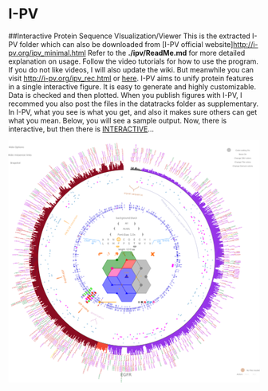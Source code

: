 # I-PV
##Interactive Protein Sequence VIsualization/Viewer
This is the extracted I-PV folder which can also be downloaded from [I-PV official website]http://i-pv.org/ipv_minimal.html
Refer to the __./ipv/ReadMe.md__ for more detailed explanation on usage.
Follow the video tutorials for how to use the program. 
If you do not like videos, I will also update the wiki. But meanwhile you can visit http://i-pv.org/ipv_rec.html or [here](./ipv/).
I-PV aims to unify protein features in a single interactive figure. It is easy to generate and
highly customizable. Data is checked and then plotted. When you publish figures with I-PV, I recommed you also
post the files in the datatracks folder as supplementary. In I-PV, what you see is what you get, and 
also it makes sure others can get what you mean. Below, you will see a sample output. Now, there is interactive,
but then there is [INTERACTIVE](http://i-pv.org/EGFR.html)...

![alt tag](./sample.png)
